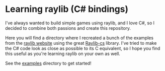 # Learning raylib (C# bindings)

I've always wanted to build simple games using raylib, and I love C#, so I decided to combine both passions and create this repository.

Here you will find a directory where I recreated a bunch of the examples from the [raylib website](https://www.raylib.com/examples.html) using the great [Raylib-cs](https://github.com/ChrisDill/Raylib-cs) library. I've tried to make the C# code look as close as possible to its C equivalent, so I hope you find this useful as you're learning raylib on your own as well.

See the [examples](./examples) directory to get started!
